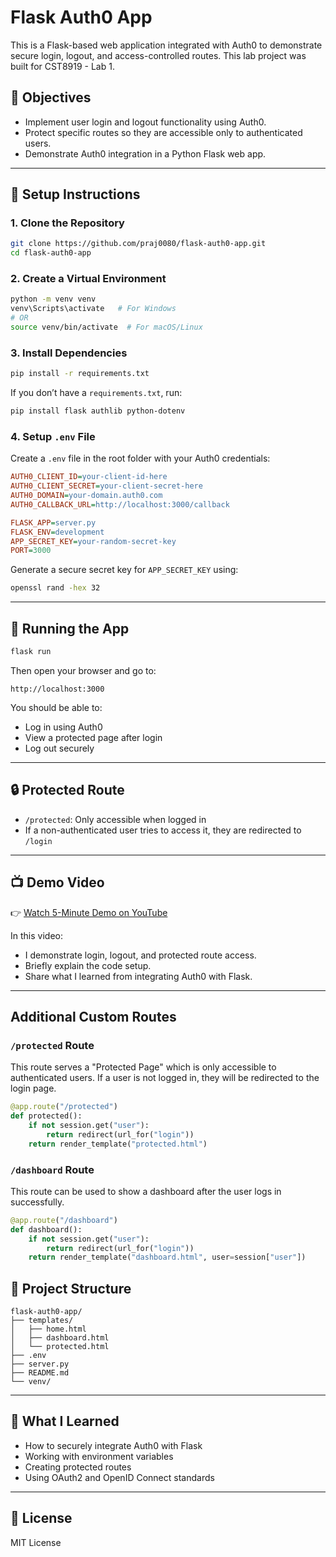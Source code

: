 # Flask Auth0 App

This is a Flask-based web application integrated with Auth0 to demonstrate secure login, logout, and access-controlled routes. This lab project was built for CST8919 - Lab 1.

## 🎯 Objectives

- Implement user login and logout functionality using Auth0.
- Protect specific routes so they are accessible only to authenticated users.
- Demonstrate Auth0 integration in a Python Flask web app.

---

## 🚀 Setup Instructions

### 1. Clone the Repository

```bash
git clone https://github.com/praj0080/flask-auth0-app.git
cd flask-auth0-app
```

### 2. Create a Virtual Environment

```bash
python -m venv venv
venv\Scripts\activate   # For Windows
# OR
source venv/bin/activate  # For macOS/Linux
```

### 3. Install Dependencies

```bash
pip install -r requirements.txt
```

If you don’t have a `requirements.txt`, run:

```bash
pip install flask authlib python-dotenv
```

### 4. Setup `.env` File

Create a `.env` file in the root folder with your Auth0 credentials:

```ini
AUTH0_CLIENT_ID=your-client-id-here
AUTH0_CLIENT_SECRET=your-client-secret-here
AUTH0_DOMAIN=your-domain.auth0.com
AUTH0_CALLBACK_URL=http://localhost:3000/callback

FLASK_APP=server.py
FLASK_ENV=development
APP_SECRET_KEY=your-random-secret-key
PORT=3000
```

Generate a secure secret key for `APP_SECRET_KEY` using:

```bash
openssl rand -hex 32
```

---

## 🔧 Running the App

```bash
flask run
```

Then open your browser and go to:

```
http://localhost:3000
```

You should be able to:

- Log in using Auth0
- View a protected page after login
- Log out securely

---

## 🔒 Protected Route

- `/protected`: Only accessible when logged in
- If a non-authenticated user tries to access it, they are redirected to `/login`

---

## 📺 Demo Video

👉 [Watch 5-Minute Demo on YouTube](https://youtube.com/your-demo-video-link)

In this video:

- I demonstrate login, logout, and protected route access.
- Briefly explain the code setup.
- Share what I learned from integrating Auth0 with Flask.

---
## Additional Custom Routes

### `/protected` Route
This route serves a "Protected Page" which is only accessible to authenticated users. If a user is not logged in, they will be redirected to the login page.

```python
@app.route("/protected")
def protected():
    if not session.get("user"):
        return redirect(url_for("login"))
    return render_template("protected.html")
```

### `/dashboard` Route
This route can be used to show a dashboard after the user logs in successfully.

```python
@app.route("/dashboard")
def dashboard():
    if not session.get("user"):
        return redirect(url_for("login"))
    return render_template("dashboard.html", user=session["user"])
```
## 📂 Project Structure

```
flask-auth0-app/
├── templates/
│   ├── home.html
│   ├── dashboard.html
│   └── protected.html
├── .env
├── server.py
├── README.md
└── venv/
```

---

## 🙌 What I Learned

- How to securely integrate Auth0 with Flask
- Working with environment variables
- Creating protected routes
- Using OAuth2 and OpenID Connect standards

---

## 📜 License

MIT License
 
